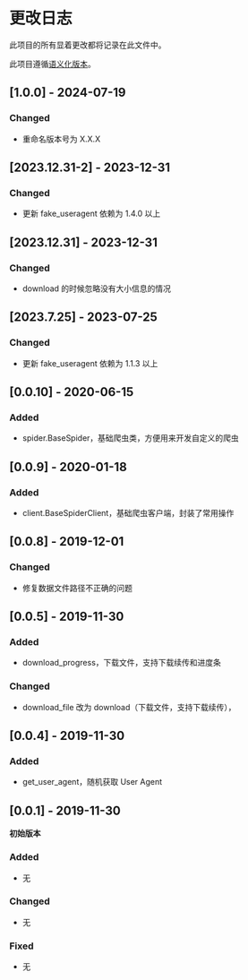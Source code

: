 # 更改日志

此项目的所有显着更改都将记录在此文件中。

此项目遵循[语义化版本](https://semver.org/lang/zh-CN/)。

## [1.0.0] - 2024-07-19
### Changed
- 重命名版本号为 X.X.X


## [2023.12.31-2] - 2023-12-31
### Changed
- 更新 fake_useragent 依赖为 1.4.0 以上

## [2023.12.31] - 2023-12-31
### Changed
- download 的时候忽略没有大小信息的情况

## [2023.7.25] - 2023-07-25
### Changed
- 更新 fake_useragent 依赖为 1.1.3 以上

## [0.0.10] - 2020-06-15
### Added
- spider.BaseSpider，基础爬虫类，方便用来开发自定义的爬虫

## [0.0.9] - 2020-01-18
### Added
- client.BaseSpiderClient，基础爬虫客户端，封装了常用操作

## [0.0.8] - 2019-12-01
### Changed
- 修复数据文件路径不正确的问题

## [0.0.5] - 2019-11-30
### Added
- download_progress，下载文件，支持下载续传和进度条
### Changed
- download_file 改为 download（下载文件，支持下载续传），

## [0.0.4] - 2019-11-30
### Added
- get_user_agent，随机获取 User Agent

## [0.0.1] - 2019-11-30
**初始版本**
### Added
- 无
### Changed
- 无
### Fixed
- 无

